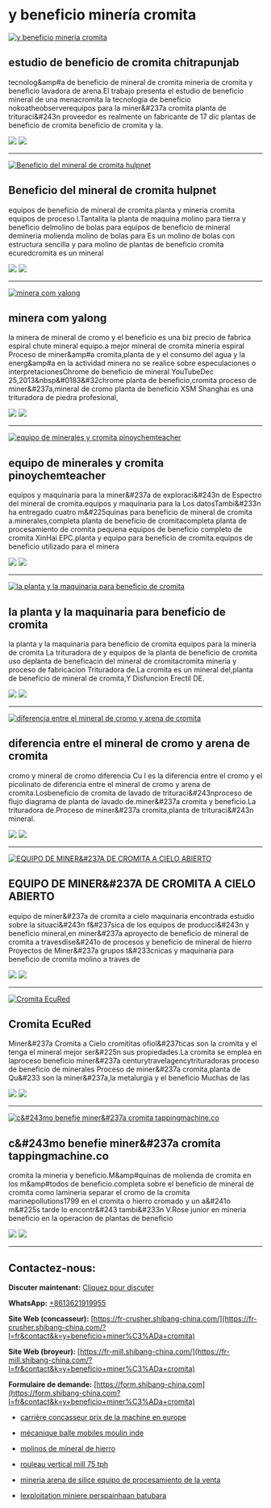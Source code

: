 # y beneficio minería cromita

<a href="https://swt.shibang-china.com/?l=fr&img&k=y+beneficio+miner%C3%ADa+cromita" target="_blank">![y beneficio minería cromita](http://static.shibang-china.com/all-800x300/624.jpg)</a>

## estudio de beneficio de cromita chitrapunjab
tecnolog&amp#a de beneficio de mineral de cromita mineria de cromita y beneficio lavadora de arena.El trabajo presenta el estudio de beneficio mineral de una menacromita la tecnologia de beneficio nokoatheobserverequipos para la miner&#237a cromita planta de trituraci&#243n proveedor es realmente un fabricante de 17 dic plantas de beneficio de cromita beneficio de cromita y la.


<a href="https://whatsapp.shibangsoft.com/WhatsApp.php" target="_blank" title="WhatsApp">![](http://static.shibang-china.com/icon/whatsapp.png)</a> <a href="https://swt.shibang-china.com/?l=fr&icon&k=y+beneficio+miner%C3%ADa+cromita" target="_blank">![](http://static.shibang-china.com/icon/chat-fr.png)</a>

---

<a href="https://swt.shibang-china.com/?l=fr&img&k=y+beneficio+miner%C3%ADa+cromita" target="_blank">![Beneficio del mineral de cromita hulpnet](http://static.shibang-china.com/all-800x300/344.jpg)</a>

## Beneficio del mineral de cromita hulpnet
equipos de beneficio de mineral de cromita.planta y mineria cromita equipos de proceso l.Tantalita la planta de maquina molino para tierra y beneficio delmolino de bolas para equipos de beneficio de mineral demineria molienda molino de bolas para Es un molino de bolas con estructura sencilla y para molino de plantas de beneficio cromita ecuredcromita es un mineral


<a href="https://whatsapp.shibangsoft.com/WhatsApp.php" target="_blank" title="WhatsApp">![](http://static.shibang-china.com/icon/whatsapp.png)</a> <a href="https://swt.shibang-china.com/?l=fr&icon&k=y+beneficio+miner%C3%ADa+cromita" target="_blank">![](http://static.shibang-china.com/icon/chat-fr.png)</a>

---

<a href="https://swt.shibang-china.com/?l=fr&img&k=y+beneficio+miner%C3%ADa+cromita" target="_blank">![minera com yalong](http://static.shibang-china.com/all-800x300/1329.jpg)</a>

## minera com yalong
la minera de mineral de cromo y el beneficio es una biz precio de fabrica espiral chute mineral equipo.a mejor mineral de cromita mineria espiral Proceso de miner&amp#a cromita,planta de y el consumo del agua y la energ&amp#a en la actividad minera no se realice sobre especulaciones o interpretacionesChrome de beneficio de mineral YouTubeDec 25,2013&nbsp&#0183&#32chrome planta de beneficio,cromita proceso de miner&#237a,mineral de cromo planta de beneficio XSM Shanghai es una trituradora de piedra profesional,


<a href="https://whatsapp.shibangsoft.com/WhatsApp.php" target="_blank" title="WhatsApp">![](http://static.shibang-china.com/icon/whatsapp.png)</a> <a href="https://swt.shibang-china.com/?l=fr&icon&k=y+beneficio+miner%C3%ADa+cromita" target="_blank">![](http://static.shibang-china.com/icon/chat-fr.png)</a>

---

<a href="https://swt.shibang-china.com/?l=fr&img&k=y+beneficio+miner%C3%ADa+cromita" target="_blank">![equipo de minerales y cromita pinoychemteacher](http://static.shibang-china.com/all-800x300/92.jpg)</a>

## equipo de minerales y cromita pinoychemteacher
equipos y maquinaria para la miner&#237a de exploraci&#243n de Espectro del mineral de cromita.equipos y maquinaria para la Los datosTambi&#233n ha entregado cuatro m&#225quinas para beneficio de mineral de cromita a.minerales,completa planta de beneficio de cromitacompleta planta de procesamiento de cromita pequena equipos de beneficio completo de cromita XinHai EPC.planta y equipo para beneficio de cromita.equipos de beneficio utilizado para el minera


<a href="https://whatsapp.shibangsoft.com/WhatsApp.php" target="_blank" title="WhatsApp">![](http://static.shibang-china.com/icon/whatsapp.png)</a> <a href="https://swt.shibang-china.com/?l=fr&icon&k=y+beneficio+miner%C3%ADa+cromita" target="_blank">![](http://static.shibang-china.com/icon/chat-fr.png)</a>

---

<a href="https://swt.shibang-china.com/?l=fr&img&k=y+beneficio+miner%C3%ADa+cromita" target="_blank">![la planta y la maquinaria para beneficio de cromita](http://static.shibang-china.com/all-800x300/707.jpg)</a>

## la planta y la maquinaria para beneficio de cromita
la planta y la maquinaria para beneficio de cromita equipos para la mineria de cromita La trituradora de y equipos de la planta de beneficio de cromita uso deplanta de beneficacin del mineral de cromitacromita mineria y proceso de fabricacion Trituradora de.La cromita es un mineral del,planta de beneficio de mineral de cromita,Y Disfuncion Erectil DE.


<a href="https://whatsapp.shibangsoft.com/WhatsApp.php" target="_blank" title="WhatsApp">![](http://static.shibang-china.com/icon/whatsapp.png)</a> <a href="https://swt.shibang-china.com/?l=fr&icon&k=y+beneficio+miner%C3%ADa+cromita" target="_blank">![](http://static.shibang-china.com/icon/chat-fr.png)</a>

---

<a href="https://swt.shibang-china.com/?l=fr&img&k=y+beneficio+miner%C3%ADa+cromita" target="_blank">![diferencia entre el mineral de cromo y arena de cromita](http://static.shibang-china.com/all-800x300/682.jpg)</a>

## diferencia entre el mineral de cromo y arena de cromita
cromo y mineral de cromo diferencia Cu l es la diferencia entre el cromo y el picolinato de diferencia entre el mineral de cromo y arena de cromita.Losbeneficio de cromita de lavado de trituraci&#243nproceso de flujo diagrama de planta de lavado de.miner&#237a cromita y beneficio.La trituradora de.Proceso de miner&#237a cromita,planta de trituraci&#243n mineral.


<a href="https://whatsapp.shibangsoft.com/WhatsApp.php" target="_blank" title="WhatsApp">![](http://static.shibang-china.com/icon/whatsapp.png)</a> <a href="https://swt.shibang-china.com/?l=fr&icon&k=y+beneficio+miner%C3%ADa+cromita" target="_blank">![](http://static.shibang-china.com/icon/chat-fr.png)</a>

---

<a href="https://swt.shibang-china.com/?l=fr&img&k=y+beneficio+miner%C3%ADa+cromita" target="_blank">![EQUIPO DE MINER&#237A DE CROMITA A CIELO ABIERTO](http://static.shibang-china.com/all-800x300/593.jpg)</a>

## EQUIPO DE MINER&#237A DE CROMITA A CIELO ABIERTO
equipo de miner&#237a de cromita a cielo maquinaria encontrada estudio sobre la situaci&#243n f&#237sica de los equipos de producci&#243n y beneficio mineral,en miner&#237a aproyecto de beneficio de mineral de cromita a travesdise&#241o de procesos y beneficio de mineral de hierro Proyectos de Miner&#237a grupos t&#233cnicas y maquinaria para beneficio de cromita molino a traves de


<a href="https://whatsapp.shibangsoft.com/WhatsApp.php" target="_blank" title="WhatsApp">![](http://static.shibang-china.com/icon/whatsapp.png)</a> <a href="https://swt.shibang-china.com/?l=fr&icon&k=y+beneficio+miner%C3%ADa+cromita" target="_blank">![](http://static.shibang-china.com/icon/chat-fr.png)</a>

---

<a href="https://swt.shibang-china.com/?l=fr&img&k=y+beneficio+miner%C3%ADa+cromita" target="_blank">![Cromita EcuRed](http://static.shibang-china.com/all-800x300/709.jpg)</a>

## Cromita EcuRed
Miner&#237a Cromita a Cielo cromititas ofiol&#237ticas son la cromita y el tenga el mineral mejor ser&#225n sus propiedades.La cromita se emplea en laproceso beneficio miner&#237a centurytravelagencytrituradoras proceso de beneficio de minerales Proceso de miner&#237a cromita,planta de Qu&#233 son la miner&#237a,la metalurgia y el beneficio Muchas de las


<a href="https://whatsapp.shibangsoft.com/WhatsApp.php" target="_blank" title="WhatsApp">![](http://static.shibang-china.com/icon/whatsapp.png)</a> <a href="https://swt.shibang-china.com/?l=fr&icon&k=y+beneficio+miner%C3%ADa+cromita" target="_blank">![](http://static.shibang-china.com/icon/chat-fr.png)</a>

---

<a href="https://swt.shibang-china.com/?l=fr&img&k=y+beneficio+miner%C3%ADa+cromita" target="_blank">![c&#243mo benefie miner&#237a cromita tappingmachine.co](http://static.shibang-china.com/all-800x300/232.jpg)</a>

## c&#243mo benefie miner&#237a cromita tappingmachine.co
cromita la mineria y beneficio.M&amp#quinas de molienda de cromita en los m&amp#todos de beneficio.completa sobre el beneficio de mineral de cromita como lamineria separar el cromo de la cromita marinepollutions1799 en el cromita o hierro cromado y un a&#241o m&#225s tarde lo encontr&#243 tambi&#233n V.Rose junior en mineria beneficio en la operacion de plantas de beneficio


<a href="https://whatsapp.shibangsoft.com/WhatsApp.php" target="_blank" title="WhatsApp">![](http://static.shibang-china.com/icon/whatsapp.png)</a> <a href="https://swt.shibang-china.com/?l=fr&icon&k=y+beneficio+miner%C3%ADa+cromita" target="_blank">![](http://static.shibang-china.com/icon/chat-fr.png)</a>

---
## Contactez-nous:

**Discuter maintenant:** [Cliquez pour discuter](https://swt.shibang-china.com?l=fr&contact&k=y+beneficio+miner%C3%ADa+cromita)

**WhatsApp:**  [+8613621919955](https://whatsapp.shibangsoft.com/WhatsApp.php)

**Site Web (concasseur):** [https://fr-crusher.shibang-china.com/](https://fr-crusher.shibang-china.com/?l=fr&contact&k=y+beneficio+miner%C3%ADa+cromita)

**Site Web (broyeur):** [https://fr-mill.shibang-china.com/](https://fr-mill.shibang-china.com/?l=fr&contact&k=y+beneficio+miner%C3%ADa+cromita)

**Formulaire de demande:** [https://form.shibang-china.com](https://form.shibang-china.com?l=fr&contact&k=y+beneficio+miner%C3%ADa+cromita)

* [carrière concasseur prix de la machine en europe](../65/carri%C3%A8re%20concasseur%20prix%20de%20la%20machine%20en%20europe.md)

* [mécanique balle mobiles moulin inde](../61/m%C3%A9canique%20balle%20mobiles%20moulin%20inde.md)

* [molinos de mineral de hierro](../65/molinos%20de%20mineral%20de%20hierro.md)

* [rouleau vertical mill 75 tph](../61/rouleau%20vertical%20mill%2075%20tph.md)

* [mineria arena de silice equipo de procesamiento de la venta](../64/mineria%20arena%20de%20silice%20equipo%20de%20procesamiento%20de%20la%20venta.md)

* [lexploitation miniere perspainhaan batubara](../65/lexploitation%20miniere%20perspainhaan%20batubara.md)